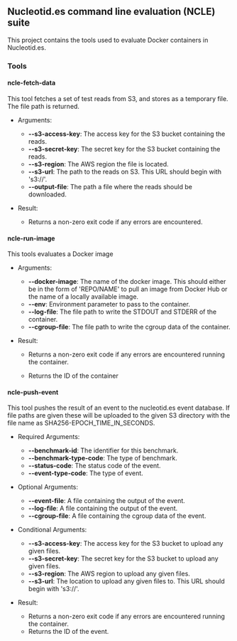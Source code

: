## Nucleotid.es command line evaluation (NCLE) suite

This project contains the tools used to evaluate Docker containers in
Nucleotid.es.

### Tools

#### ncle-fetch-data

This tool fetches a set of test reads from S3, and stores as a temporary file.
The file path is returned.

  * Arguments:

    * **--s3-access-key**: The access key for the S3 bucket containing the
      reads.
    * **--s3-secret-key**: The secret key for the S3 bucket containing the
      reads.
    * **--s3-region**: The AWS region the file is located.
    * **--s3-url**: The path to the reads on S3. This URL should begin with
      's3://'.
    * **--output-file**: The path a file where the reads should be downloaded.

  * Result:

    * Returns a non-zero exit code if any errors are encountered.

#### ncle-run-image

This tools evaluates a Docker image

  * Arguments:

    * **--docker-image**: The name of the docker image. This should either be
      in the form of 'REPO/NAME' to pull an image from Docker Hub or the name
      of a locally available image.
    * **--env**: Environment parameter to pass to the container.
    * **--log-file**: The file path to write the STDOUT and STDERR of the
      container.
    * **--cgroup-file**: The file path to write the cgroup data of the
      container.

  * Result:

    * Returns a non-zero exit code if any errors are encountered running the
      container.

    * Returns the ID of the container

#### ncle-push-event

This tool pushes the result of an event to the nucleotid.es event database. If
file paths are given these will be uploaded to the given S3 directory with the
file name as SHA256-EPOCH\_TIME\_IN\_SECONDS.

  * Required Arguments:

    * **--benchmark-id**: The identifier for this benchmark.
    * **--benchmark-type-code**: The type of benchmark.
    * **--status-code**: The status code of the event.
    * **--event-type-code**: The type of event.

  * Optional Arguments:

    * **--event-file**: A file containing the output of the event.
    * **--log-file**: A file containing the output of the event.
    * **--cgroup-file**: A file containing the cgroup data of the event.

  * Conditional Arguments:

    * **--s3-access-key**: The access key for the S3 bucket to upload any given
      files.
    * **--s3-secret-key**: The secret key for the S3 bucket to upload any given
      files.
    * **--s3-region**: The AWS region to upload any given files.
    * **--s3-url**: The location to upload any given files to. This URL should
      begin with 's3://'.

  * Result:

    * Returns a non-zero exit code if any errors are encountered running the
      container.
    * Returns the ID of the event.
